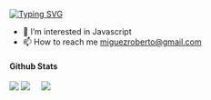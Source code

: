 [![Typing SVG](https://readme-typing-svg.demolab.com?font=Teko&size=36&pause=1000&multiline=true&width=435&lines=Roberto+Miguez+De+Freitas;Developer)](https://git.io/typing-svg)

- 👀 I’m interested in Javascript
- 📫 How to reach me miguezroberto@gmail.com

#### Github Stats

![](http://github-profile-summary-cards.vercel.app/api/cards/profile-details?username=robertomiguez&theme=city_lights)
![](http://github-profile-summary-cards.vercel.app/api/cards/productive-time?username=robertomiguez&theme=city_lights&utcOffset=8)&nbsp;&nbsp;&nbsp;&nbsp;
![](http://github-profile-summary-cards.vercel.app/api/cards/most-commit-language?username=robertomiguez&theme=city_lights)
